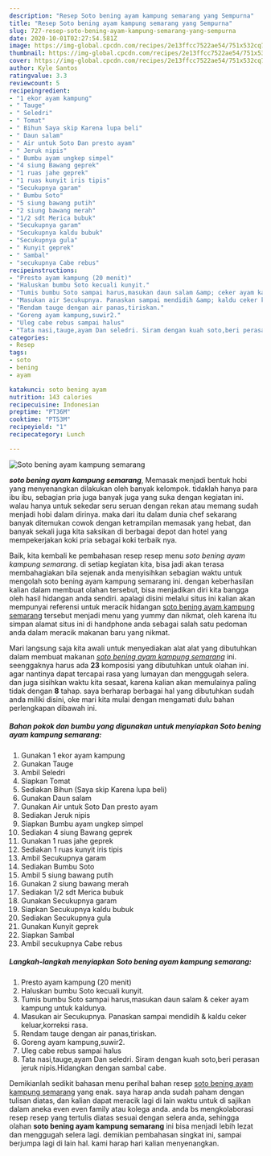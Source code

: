 ```yaml
---
description: "Resep Soto bening ayam kampung semarang yang Sempurna"
title: "Resep Soto bening ayam kampung semarang yang Sempurna"
slug: 727-resep-soto-bening-ayam-kampung-semarang-yang-sempurna
date: 2020-10-01T02:27:54.581Z
image: https://img-global.cpcdn.com/recipes/2e13ffcc7522ae54/751x532cq70/soto-bening-ayam-kampung-semarang-foto-resep-utama.jpg
thumbnail: https://img-global.cpcdn.com/recipes/2e13ffcc7522ae54/751x532cq70/soto-bening-ayam-kampung-semarang-foto-resep-utama.jpg
cover: https://img-global.cpcdn.com/recipes/2e13ffcc7522ae54/751x532cq70/soto-bening-ayam-kampung-semarang-foto-resep-utama.jpg
author: Kyle Santos
ratingvalue: 3.3
reviewcount: 5
recipeingredient:
- "1 ekor ayam kampung"
- " Tauge"
- " Seledri"
- " Tomat"
- " Bihun Saya skip Karena lupa beli"
- " Daun salam"
- " Air untuk Soto Dan presto ayam"
- " Jeruk nipis"
- " Bumbu ayam ungkep simpel"
- "4 siung Bawang geprek"
- "1 ruas jahe geprek"
- "1 ruas kunyit iris tipis"
- "Secukupnya garam"
- " Bumbu Soto"
- "5 siung bawang putih"
- "2 siung bawang merah"
- "1/2 sdt Merica bubuk"
- "Secukupnya garam"
- "Secukupnya kaldu bubuk"
- "Secukupnya gula"
- " Kunyit geprek"
- " Sambal"
- "secukupnya Cabe rebus"
recipeinstructions:
- "Presto ayam kampung (20 menit)"
- "Haluskan bumbu Soto kecuali kunyit."
- "Tumis bumbu Soto sampai harus,masukan daun salam &amp; ceker ayam kampung untuk kaldunya."
- "Masukan air Secukupnya. Panaskan sampai mendidih &amp; kaldu ceker keluar,korreksi rasa."
- "Rendam tauge dengan air panas,tiriskan."
- "Goreng ayam kampung,suwir2."
- "Uleg cabe rebus sampai halus"
- "Tata nasi,tauge,ayam Dan seledri. Siram dengan kuah soto,beri perasan jeruk nipis.Hidangkan dengan sambal cabe."
categories:
- Resep
tags:
- soto
- bening
- ayam

katakunci: soto bening ayam 
nutrition: 143 calories
recipecuisine: Indonesian
preptime: "PT36M"
cooktime: "PT53M"
recipeyield: "1"
recipecategory: Lunch

---
```



![Soto bening ayam kampung semarang](https://img-global.cpcdn.com/recipes/2e13ffcc7522ae54/751x532cq70/soto-bening-ayam-kampung-semarang-foto-resep-utama.jpg)

<b><i>soto bening ayam kampung semarang</i></b>, Memasak menjadi bentuk hobi yang menyenangkan dilakukan oleh banyak kelompok. tidaklah hanya para ibu ibu, sebagian pria juga banyak juga yang suka dengan kegiatan ini. walau hanya untuk sekedar seru seruan dengan rekan atau memang sudah menjadi hobi dalam dirinya. maka dari itu dalam dunia chef sekarang banyak ditemukan cowok dengan ketrampilan memasak yang hebat, dan banyak sekali juga kita saksikan di berbagai depot dan hotel yang mempekerjakan koki pria sebagai koki terbaik nya.

Baik, kita kembali ke pembahasan resep resep menu <i>soto bening ayam kampung semarang</i>. di setiap kegiatan kita, bisa jadi akan terasa membahagiakan bila sejenak anda menyisihkan sebagian waktu untuk mengolah soto bening ayam kampung semarang ini. dengan keberhasilan kalian dalam membuat olahan tersebut, bisa menjadikan diri kita bangga oleh hasil hidangan anda sendiri. apalagi disini melalui situs ini kalian akan mempunyai referensi untuk meracik hidangan <u>soto bening ayam kampung semarang</u> tersebut menjadi menu yang yummy dan nikmat, oleh karena itu simpan alamat situs ini di handphone anda sebagai salah satu pedoman anda dalam meracik makanan baru yang nikmat.




Mari langsung saja kita awali untuk menyediakan alat alat yang dibutuhkan dalam membuat makanan <u><i>soto bening ayam kampung semarang</i></u> ini. seenggaknya harus ada <b>23</b> komposisi yang dibutuhkan untuk olahan ini. agar nantinya dapat tercapai rasa yang lumayan dan menggugah selera. dan juga sisihkan waktu kita sesaat, karena kalian akan memulainya paling tidak dengan <b>8</b> tahap. saya berharap berbagai hal yang dibutuhkan sudah anda miliki disini, oke mari kita mulai dengan mengamati dulu bahan perlengkapan dibawah ini.

<!--inarticleads1-->

##### Bahan pokok dan bumbu yang digunakan untuk menyiapkan Soto bening ayam kampung semarang:

1. Gunakan 1 ekor ayam kampung
1. Gunakan  Tauge
1. Ambil  Seledri
1. Siapkan  Tomat
1. Sediakan  Bihun (Saya skip Karena lupa beli)
1. Gunakan  Daun salam
1. Gunakan  Air untuk Soto Dan presto ayam
1. Sediakan  Jeruk nipis
1. Siapkan  Bumbu ayam ungkep simpel
1. Sediakan 4 siung Bawang geprek
1. Gunakan 1 ruas jahe geprek
1. Sediakan 1 ruas kunyit iris tipis
1. Ambil Secukupnya garam
1. Sediakan  Bumbu Soto
1. Ambil 5 siung bawang putih
1. Gunakan 2 siung bawang merah
1. Sediakan 1/2 sdt Merica bubuk
1. Gunakan Secukupnya garam
1. Siapkan Secukupnya kaldu bubuk
1. Sediakan Secukupnya gula
1. Gunakan  Kunyit geprek
1. Siapkan  Sambal
1. Ambil secukupnya Cabe rebus




<!--inarticleads2-->

##### Langkah-langkah menyiapkan Soto bening ayam kampung semarang:

1. Presto ayam kampung (20 menit)
1. Haluskan bumbu Soto kecuali kunyit.
1. Tumis bumbu Soto sampai harus,masukan daun salam &amp; ceker ayam kampung untuk kaldunya.
1. Masukan air Secukupnya. Panaskan sampai mendidih &amp; kaldu ceker keluar,korreksi rasa.
1. Rendam tauge dengan air panas,tiriskan.
1. Goreng ayam kampung,suwir2.
1. Uleg cabe rebus sampai halus
1. Tata nasi,tauge,ayam Dan seledri. Siram dengan kuah soto,beri perasan jeruk nipis.Hidangkan dengan sambal cabe.




Demikianlah sedikit bahasan menu perihal bahan resep <u>soto bening ayam kampung semarang</u> yang enak. saya harap anda sudah paham dengan tulisan diatas, dan kalian dapat meracik lagi di lain waktu untuk di sajikan dalam aneka even even family atau kolega anda. anda bs mengkolaborasi resep resep yang tertulis diatas sesuai dengan selera anda, sehingga olahan <b>soto bening ayam kampung semarang</b> ini bisa menjadi lebih lezat dan menggugah selera lagi. demikian pembahasan singkat ini, sampai berjumpa lagi di lain hal. kami harap hari kalian menyenangkan.
